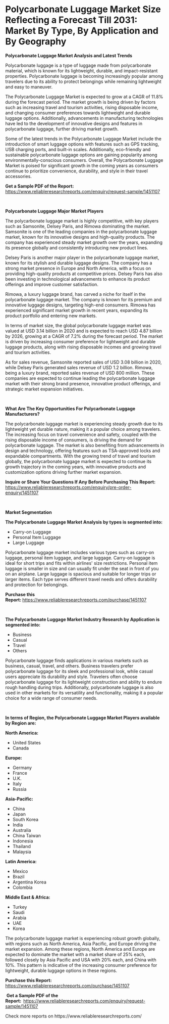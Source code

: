 <p><h1>Polycarbonate Luggage Market Size Reflecting a Forecast Till 2031: Market By Type, By Application and By Geography</h1></p><p><strong>Polycarbonate Luggage Market Analysis and Latest Trends</strong></p>
<p><p>Polycarbonate luggage is a type of luggage made from polycarbonate material, which is known for its lightweight, durable, and impact-resistant properties. Polycarbonate luggage is becoming increasingly popular among travelers due to its ability to protect belongings while remaining lightweight and easy to maneuver.</p><p>The Polycarbonate Luggage Market is expected to grow at a CAGR of 11.8% during the forecast period. The market growth is being driven by factors such as increasing travel and tourism activities, rising disposable income, and changing consumer preferences towards lightweight and durable luggage options. Additionally, advancements in manufacturing technologies have led to the development of innovative designs and features in polycarbonate luggage, further driving market growth.</p><p>Some of the latest trends in the Polycarbonate Luggage Market include the introduction of smart luggage options with features such as GPS tracking, USB charging ports, and built-in scales. Additionally, eco-friendly and sustainable polycarbonate luggage options are gaining popularity among environmentally-conscious consumers. Overall, the Polycarbonate Luggage Market is poised for significant growth in the coming years as consumers continue to prioritize convenience, durability, and style in their travel accessories.</p></p>
<p><strong>Get a Sample PDF of the Report:&nbsp;</strong> <a href="https://www.reliableresearchreports.com/enquiry/request-sample/1451107">https://www.reliableresearchreports.com/enquiry/request-sample/1451107</a></p>
<p>&nbsp;</p>
<p><strong>Polycarbonate Luggage Major Market Players</strong></p>
<p><p>The polycarbonate luggage market is highly competitive, with key players such as Samsonite, Delsey Paris, and Rimowa dominating the market. Samsonite is one of the leading companies in the polycarbonate luggage market, known for its innovative designs and high-quality products. The company has experienced steady market growth over the years, expanding its presence globally and consistently introducing new product lines.</p><p>Delsey Paris is another major player in the polycarbonate luggage market, known for its stylish and durable luggage designs. The company has a strong market presence in Europe and North America, with a focus on providing high-quality products at competitive prices. Delsey Paris has also been investing in technological advancements to enhance its product offerings and improve customer satisfaction.</p><p>Rimowa, a luxury luggage brand, has carved a niche for itself in the polycarbonate luggage market. The company is known for its premium and innovative luggage designs, targeting high-end consumers. Rimowa has experienced significant market growth in recent years, expanding its product portfolio and entering new markets.</p><p>In terms of market size, the global polycarbonate luggage market was valued at USD 3.14 billion in 2020 and is expected to reach USD 4.87 billion by 2026, growing at a CAGR of 7.2% during the forecast period. The market is driven by increasing consumer preference for lightweight and durable luggage products, along with rising disposable incomes and growing travel and tourism activities.</p><p>As for sales revenue, Samsonite reported sales of USD 3.08 billion in 2020, while Delsey Paris generated sales revenue of USD 1.2 billion. Rimowa, being a luxury brand, reported sales revenue of USD 800 million. These companies are expected to continue leading the polycarbonate luggage market with their strong brand presence, innovative product offerings, and strategic market expansion initiatives.</p></p>
<p>&nbsp;</p>
<p><strong>What Are The Key Opportunities For Polycarbonate Luggage Manufacturers?</strong></p>
<p><p>The polycarbonate luggage market is experiencing steady growth due to its lightweight yet durable nature, making it a popular choice among travelers. The increasing focus on travel convenience and safety, coupled with the rising disposable income of consumers, is driving the demand for polycarbonate luggage. The market is also benefiting from advancements in design and technology, offering features such as TSA-approved locks and expandable compartments. With the growing trend of travel and tourism globally, the polycarbonate luggage market is expected to continue its growth trajectory in the coming years, with innovative products and customization options driving further market expansion.</p></p>
<p><strong>Inquire or Share Your Questions If Any Before Purchasing This Report:</strong> <a href="https://www.reliableresearchreports.com/enquiry/pre-order-enquiry/1451107">https://www.reliableresearchreports.com/enquiry/pre-order-enquiry/1451107</a></p>
<p>&nbsp;</p>
<p><strong>Market Segmentation</strong></p>
<p><strong>The Polycarbonate Luggage Market Analysis by types is segmented into:</strong></p>
<p><ul><li>Carry-on Luggage</li><li>Personal Item Luggage</li><li>Large Luggage</li></ul></p>
<p><p>Polycarbonate luggage market includes various types such as carry-on luggage, personal item luggage, and large luggage. Carry-on luggage is ideal for short trips and fits within airlines' size restrictions. Personal item luggage is smaller in size and can usually fit under the seat in front of you on an airplane. Large luggage is spacious and suitable for longer trips or larger items. Each type serves different travel needs and offers durability and protection for belongings.</p></p>
<p><strong>Purchase this Report:&nbsp;</strong><a href="https://www.reliableresearchreports.com/purchase/1451107">https://www.reliableresearchreports.com/purchase/1451107</a></p>
<p>&nbsp;</p>
<p><strong>The Polycarbonate Luggage Market Industry Research by Application is segmented into:</strong></p>
<p><ul><li>Business</li><li>Casual</li><li>Travel</li><li>Others</li></ul></p>
<p><p>Polycarbonate luggage finds applications in various markets such as business, casual, travel, and others. Business travelers prefer polycarbonate luggage for its sleek and professional look, while casual users appreciate its durability and style. Travelers often choose polycarbonate luggage for its lightweight construction and ability to endure rough handling during trips. Additionally, polycarbonate luggage is also used in other markets for its versatility and functionality, making it a popular choice for a wide range of consumer needs.</p></p>
<p>&nbsp;</p>
<p><strong>In terms of Region, the Polycarbonate Luggage Market Players available by Region are:</strong></p>
<p>
    <p> <strong> North America: </strong>
        <ul>
            <li>United States</li>
            <li>Canada</li>
        </ul>
        </p> 
    <p> <strong> Europe: </strong>
        <ul>
            <li>Germany</li>
            <li>France</li>
            <li>U.K.</li>
            <li>Italy</li>
            <li>Russia</li>
        </ul>
        </p> 
    <p> <strong> Asia-Pacific: </strong>
        <ul>
            <li>China</li>
            <li>Japan</li>
            <li>South Korea</li>
            <li>India</li>
            <li>Australia</li>
            <li>China Taiwan</li>
            <li>Indonesia</li>
            <li>Thailand</li>
            <li>Malaysia</li>
        </ul>
        </p> 
    <p> <strong> Latin America: </strong>
        <ul>
            <li>Mexico</li>
            <li>Brazil</li>
            <li>Argentina Korea</li>
            <li>Colombia</li>
        </ul>
        </p> 
    <p> <strong> Middle East & Africa: </strong>
        <ul>
            <li>Turkey</li>
            <li>Saudi</li>
            <li>Arabia</li>
            <li>UAE</li>
            <li>Korea</li>
        </ul>
    </p>
    </p>
<p><p>The polycarbonate luggage market is experiencing robust growth globally, with regions such as North America, Asia Pacific, and Europe driving the market expansion. Among these regions, North America and Europe are expected to dominate the market with a market share of 25% each, followed closely by  Asia Pacific and USA with 20% each, and China with 10%. This pattern is indicative of the increasing consumer preference for lightweight, durable luggage options in these regions.</p></p>
<p><strong>Purchase this Report: </strong><a href="https://www.reliableresearchreports.com/purchase/1451107">https://www.reliableresearchreports.com/purchase/1451107</a></p>
<p>&nbsp;<strong>Get a Sample PDF of the Report:&nbsp;&nbsp;</strong><a href="https://www.reliableresearchreports.com/enquiry/request-sample/1451107">https://www.reliableresearchreports.com/enquiry/request-sample/1451107</a></p>
<p><strong></strong></p>
<p>Check more reports on https://www.reliableresearchreports.com/</p>